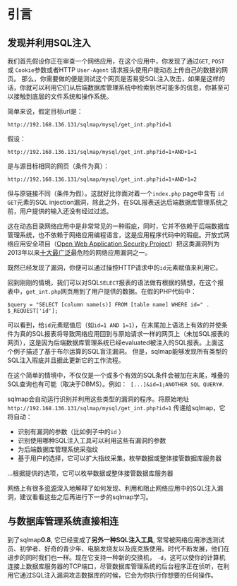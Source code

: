 # 引言

## 发现并利用SQL注入

我们首先假设你正在审查一个网络应用，在这个应用中，你发现了通过`GET`, `POST` 或 `Cookie`参数或者HTTP `User-Agent` 请求报头使用户能动态上传自己的数据的网页。
那么，你需要做的便是测试这个网页是否易受SQL注入攻击，如果是这样的话，你就可以利用它们从后端数据库管理系统中检索到尽可能多的信息，你甚至可以接触到底层的文件系统和操作系统。

简单来说，假定目标url是：

    http://192.168.136.131/sqlmap/mysql/get_int.php?id=1

假设：

    http://192.168.136.131/sqlmap/mysql/get_int.php?id=1+AND+1=1

是与源目标相同的网页（条件为真）：

    http://192.168.136.131/sqlmap/mysql/get_int.php?id=1+AND+1=2

但与原链接不同（条件为假）。这就好比你面对着一个`index.php` page中含有 `id` `GET`元素的SQL injection漏洞，除此之外，在SQL报表送达后端数据库管理系统之前，用户提供的输入还没有经过过滤。

这在动态目录网络应用中是非常常见的一种瑕疵，同时，它并不依赖于后端数据库管理系统，也不依赖于网络应用编程语言，这是应用程序代码中的瑕疵。开放式网络应用安全项目（[Open Web Application Security Project](http://www.owasp.org)）把这类漏洞列为2013年以来[十大](http://www.owasp.org/index.php/Category:OWASP_Top_Ten_Project)[最广泛](https://owasptop10.googlecode.com/files/OWASP%20Top%2010%20-%202013.pdf)最危险的网络应用漏洞之一。 

既然已经发现了漏洞，你便可以通过操控HTTP请求中的`id`元素赋值来利用它。

回到刚刚的情境，我们可以对SQL`SELECT`报表的语法做有根据的猜想，在这个报表中，`get_int.php`网页用到了用户提供的数据。在假的PHP代码中：

    $query = "SELECT [column name(s)] FROM [table name] WHERE id=" . $_REQUEST['id'];

可以看到，给`id`元素赋值后（如`id=1 AND 1=1`），在末尾加上语法上有效的并使条件为真的SQL报表将导致网络应用回到与原始请求一样的网页上（未加SQL报表的网页），这是因为后端数据库管理系统已经evaluated被注入的SQL报表。上面这个例子描述了基于布尔运算的SQL盲注漏洞。
但是，sqlmap能够发现所有类型的SQL注入瑕疵并且据此更新它的工作流程。

在这个简单的情境中，不仅仅是一个或多个有效的SQL条件会被加在末尾，堆叠的SQL查询也有可能（取决于DBMS）。例如：  `[...]&id=1;ANOTHER SQL QUERY#`.

sqlmap会自动运行识别并利用这些类型的漏洞的程序。将原始地址`http://192.168.136.131/sqlmap/mysql/get_int.php?id=1` 传递给sqlmap，它将自动：

* 识别有漏洞的参数（比如例子中的`id` ）
* 识别使用哪种SQL注入工具可以利用这些有漏洞的参数
* 为后端数据库管理系统采指纹
* 基于用户的选择，它可以扩大指纹采集，枚举数据或整体接管数据库服务器

...根据提供的选项，它可以枚举数据或整体接管数据库服务器

网络上有很多[资源](https://del.icio.us/inquis/sqlinjection)深入地解释了如何发现、利用和阻止网络应用中的SQL注入漏洞，建议看看这些之后再进行下一步的sqlmap学习。

## 与数据库管理系统直接相连
到了sqlmap**0.8**, 它已经变成了**另外一种SQL注入工具**, 常常被网络应用渗透测试员、初学者、好奇的青少年、电脑发烧友以及庞克族使用。时代不断发展，他们在进步的同时我们也一样。现在它支持一种新的交换机， `-d`，这可以使你的计算机连接上数据库服务器的TCP端口，尽管数据库管理系统的后台程序正在侦听，在利用它通过SQL注入漏洞攻击数据库的时候，它会为你执行你想要的任何操作。
